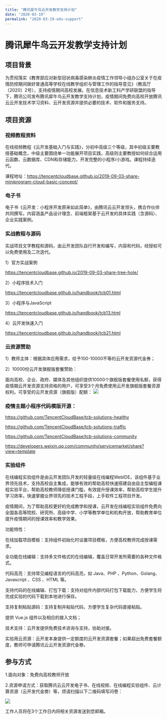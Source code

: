 ```yaml
---
title: "腾讯犀牛鸟云开发教学支持计划"
date: "2020-03-19"
permalink: "2020-03-19-edu-support"
---
```



# 腾讯犀牛鸟云开发教学支持计划

## 项目背景

为贯彻落实《教育部应对新型冠状病毒感染肺炎疫情工作领导小组办公室关于在疫情防控期间做好普通高等学校在线教学组织与管理工作的指导意见》（教高厅〔2020〕2号），支持疫情期间高校发展。在信息技术新工科产学研联盟的指导下，腾讯公司发布腾讯犀牛鸟云开发教学支持计划，疫情期间免费向高校开放腾讯云云开发技术学习资料、云开发资源并提供必要的技术、软件和服务支持。

## 项目资源
### 视频教程资料

在线视频教程《云开发基础入门与实践》，分初中高级三个等级，其中初级主要教授基础概念，中级主要围绕单一功能展开项目实践，高级则主要教授如何综合运用云函数、云数据库、CDN和存储能力，开发完整的小程序/小游戏。课程持续迭代。

课程地址：https://tencentcloudbase.github.io/2019-09-03-share-miniprogram-cloud-basic-concept/

### 电子书

电子书《云开发：小程序开发原来如此简单》，由腾讯云云开发领头，携合作伙伴共同撰写。内容涵盖产品设计理念、前端框架基于云开发的具体实践（含源码）、企业实践案例。


### 实战教程与源码

实战项目文字教程和源码，由云开发团队自行开发和编写，内容和代码，经授权可以免费使用及二次迭代。

1）官方实战案例

https://tencentcloudbase.github.io/2019-09-03-share-tree-hole/

2）小程序技术入门

https://tencentcloudbase.github.io/handbook/tcb01.html

3）小程序与JavaScript

https://tencentcloudbase.github.io/handbook/tcb13.html

4）云开发快速入门

https://tencentcloudbase.github.io/handbook/tcb21.html

### 云资源赞助

1）教师主体：根据具体应用需求，给予100-10000不等的云开发资源代金券；

2）10000份云开发旗舰版套餐赞助：

面向高校、企业、政府、媒体及其他组织提供10000个旗舰版套餐使用名额，获得疫情期云开发资源支持资格的用户，可享受3个月免费使用云开发旗舰版套餐资源权利。可享受的云开发资源（旗舰版）配额：
![](https://postimg.aliavv.com/mbp/20i68.jpg)

### 疫情主题小程序代码模版开源：

https://github.com/TencentCloudBase/tcb-solutions-healthy

https://github.com/TencentCloudBase/tcb-solutions-traffic

https://github.com/TencentCloudBase/tcb-solutions-community

https://developers.weixin.qq.com/community/servicemarket/share?view=template
### 实验组件
在线编程实验组件是由云开发团队开发的轻量级在线编程WebIDE，该组件基于业界领先技术，支持高校自主集成，能够有效的帮助高校快速搭建自由自主型编程课程实验平台，帮助高校教师降低授课门槛，有效提升授课效率，帮助高校学生提升学习效率，快速掌握业界领先的技术工程手段，上手软件工程项目开发。

疫情期间，为了帮助高校更好的完成教学和授课，云开发在线编程实验组件免费向全国各高等院校、研究所、高级中学、小学等教学单位和机构开放，帮助教育单位提升疫情期间的授课效率和教学效果。



功能特性：

在线加载项目模板：支持组件初始化时设置项目模板，方便高校教师完成授课需求。

全功能在线编辑：支持多文件格式的在线编辑，覆盖日常开发所需要的各种文件格式。

代码高亮：支持常见编程语言的代码高亮，如 Java、PHP 、Python、Golang、Javascript 、CSS 、HTML 等。

支持代码的在线编辑、打包下载：支持对组件内部代码打包下载能力，方便学生将完成实验的代码下载到本地进行保存。

支持复制粘贴源码：支持复制并粘贴代码，方便学生复杂代码直接粘贴。

提供 Vue.js 组件以及相应的接入文档；

技术支持：云开发提供免费技术咨询与支持，协助对接。

实验用云资源：云开发本身提供一定额度的云开发资源套餐；如果超出免费套餐额度，教师可申请腾讯云云开发资源代金劵。

## 参与方式

1.面向对象：免费向高校教师开放

2.资源申请方式：获取腾讯云云开发电子书、在线视频、在线编程实验组件、云计算资源（云开发代金劵）等，烦请扫描以下二维码填写问卷：

![](https://postimg.aliavv.com/mbp/0lwjm.jpg)

工作人员将在3个工作日内将相关资源发送到您邮箱。

